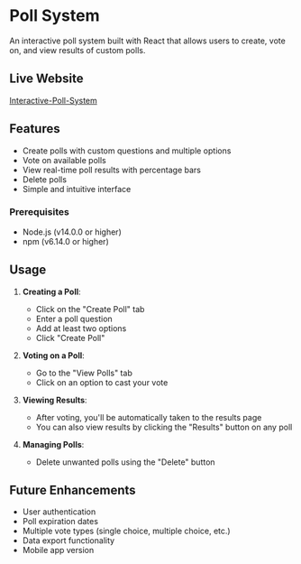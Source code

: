 # Poll System

An interactive poll system built with React that allows users to create, vote on, and view results of custom polls.

## Live Website
[Interactive-Poll-System](https://interactive-poll-system.netlify.app/)

## Features

- Create polls with custom questions and multiple options
- Vote on available polls
- View real-time poll results with percentage bars
- Delete polls
- Simple and intuitive interface


### Prerequisites

- Node.js (v14.0.0 or higher)
- npm (v6.14.0 or higher)


## Usage

1. **Creating a Poll**:
   - Click on the "Create Poll" tab
   - Enter a poll question
   - Add at least two options
   - Click "Create Poll"

2. **Voting on a Poll**:
   - Go to the "View Polls" tab
   - Click on an option to cast your vote

3. **Viewing Results**:
   - After voting, you'll be automatically taken to the results page
   - You can also view results by clicking the "Results" button on any poll

4. **Managing Polls**:
   - Delete unwanted polls using the "Delete" button


## Future Enhancements

- User authentication
- Poll expiration dates
- Multiple vote types (single choice, multiple choice, etc.)
- Data export functionality
- Mobile app version
